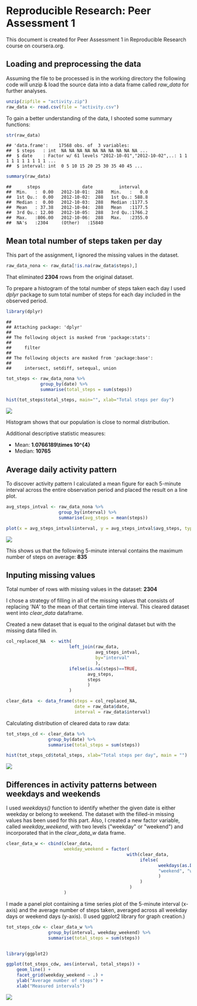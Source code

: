 # Reproducible Research: Peer Assessment 1

This document is created for Peer Assessment 1 in Reproducible Research course on coursera.org.

## Loading and preprocessing the data
Assuming the file to be processed is in the working directory the following code
will unzip & load the source data into a data frame called *raw_data* for further analyses.


```r
unzip(zipfile = "activity.zip")
raw_data <- read.csv(file = "activity.csv")
```

To gain a better understanding of the data, I shooted some summary functions:

```r
str(raw_data)
```

```
## 'data.frame':	17568 obs. of  3 variables:
##  $ steps   : int  NA NA NA NA NA NA NA NA NA NA ...
##  $ date    : Factor w/ 61 levels "2012-10-01","2012-10-02",..: 1 1 1 1 1 1 1 1 1 1 ...
##  $ interval: int  0 5 10 15 20 25 30 35 40 45 ...
```

```r
summary(raw_data)
```

```
##      steps                date          interval     
##  Min.   :  0.00   2012-10-01:  288   Min.   :   0.0  
##  1st Qu.:  0.00   2012-10-02:  288   1st Qu.: 588.8  
##  Median :  0.00   2012-10-03:  288   Median :1177.5  
##  Mean   : 37.38   2012-10-04:  288   Mean   :1177.5  
##  3rd Qu.: 12.00   2012-10-05:  288   3rd Qu.:1766.2  
##  Max.   :806.00   2012-10-06:  288   Max.   :2355.0  
##  NA's   :2304     (Other)   :15840
```

## Mean total number of steps taken per day
This part of the assignment, I ignored the missing values in the dataset.

```r
raw_data_nona <- raw_data[!is.na(raw_data$steps),]
```

That eliminated **2304** rows from the original dataset.

To prepare a histogram of the total number of steps taken each day I used *dplyr*
package to sum total number of steps for each day included in the observed period.

```r
library(dplyr)
```

```
## 
## Attaching package: 'dplyr'
## 
## The following object is masked from 'package:stats':
## 
##     filter
## 
## The following objects are masked from 'package:base':
## 
##     intersect, setdiff, setequal, union
```

```r
tot_steps <- raw_data_nona %>% 
             group_by(date) %>% 
             summarise(total_steps = sum(steps))

hist(tot_steps$total_steps, main="", xlab="Total steps per day")
```

![](PA1_template_files/figure-html/unnamed-chunk-5-1.png) 

Histogram shows that our population is close to normal distribution.

Additional descriptive statistic measures:

 - Mean: **1.0766189\times 10^{4}**
 - Median: **10765**

## Average daily activity pattern

To discover activity pattern I calculated a mean figure for each 5-minute interval across the entire observation period and placed the result on a line plot.

```r
avg_steps_intval <- raw_data_nona %>%
                    group_by(interval) %>%
                    summarise(avg_steps = mean(steps))

plot(x = avg_steps_intval$interval, y = avg_steps_intval$avg_steps, type="l", ylab="Average steps in the given interval", xlab="Measured intervals")
```

![](PA1_template_files/figure-html/unnamed-chunk-6-1.png) 

This shows us that the following 5-minute interval contains the maximum number of steps on average: **835**

## Inputing missing values

Total number of rows with missing values in the dataset: **2304**

I chose a strategy of filling in all of the missing values that consists of replacing *'NA'* to the mean of that certain time interval. This cleared dataset went into *clear_data* dataframe.

Created a new dataset that is equal to the original dataset but with the missing data filled in.


```r
col_replaced_NA  <- with(
                        left_join(raw_data,
                                  avg_steps_intval,
                                  by="interval"
                                  ), 
                        ifelse(is.na(steps)==TRUE, 
                               avg_steps, 
                               steps
                               )
                        )

clear_data  <- data_frame(steps = col_replaced_NA, 
                          date = raw_data$date, 
                          interval = raw_data$interval)
```

Calculating distribution of cleared data to raw data:

```r
tot_steps_cd <- clear_data %>% 
                group_by(date) %>% 
                summarise(total_steps = sum(steps))

hist(tot_steps_cd$total_steps, xlab="Total steps per day", main = "")
```

![](PA1_template_files/figure-html/unnamed-chunk-8-1.png) 


## Differences in activity patterns between weekdays and weekends

I used *weekdays()* function to identify whether the given date is either weekday or belong to weekend. The dataset with the filled-in missing values has been used for this part.
Also, I created a new factor variable, called *weekday_weekend*, with two levels ("weekday" or "weekend") and incorporated that in the *clear_data_w* data frame. 


```r
clear_data_w <- cbind(clear_data,
                      weekday_weekend = factor(
                                              with(clear_data, 
                                                   ifelse(
                                                          weekdays(as.Date(as.character(clear_data$date))) %in% c("Sunday","Saturday"),
                                                          "weekend", "weekday"
                                                          )
                                                   )
                                               )
                      )
```

I made a panel plot containing a time series plot of the 5-minute interval (x-axis) and the average number of steps taken, averaged across all weekday days or weekend days (y-axis). (I used ggplot2 library for graph creation.)


```r
tot_steps_cdw <- clear_data_w %>% 
                group_by(interval, weekday_weekend) %>% 
                summarise(total_steps = sum(steps))


library(ggplot2)

ggplot(tot_steps_cdw, aes(interval, total_steps)) + 
    geom_line() + 
    facet_grid(weekday_weekend ~ .) +
    ylab("Average number of steps") +
    xlab("Measured intervals")
```

![](PA1_template_files/figure-html/unnamed-chunk-10-1.png) 
